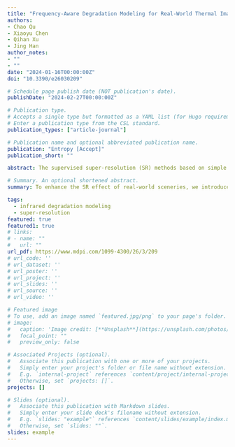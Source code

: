 ```yaml
---
title: "Frequency-Aware Degradation Modeling for Real-World Thermal Image Super-Resolution"
authors:
- Chao Qu
- Xiaoyu Chen
- Qihan Xu
- Jing Han
author_notes:
- ""
- ""
date: "2024-01-16T00:00:00Z"
doi: "10.3390/e26030209"

# Schedule page publish date (NOT publication's date).
publishDate: "2024-02-27T00:00:00Z"

# Publication type.
# Accepts a single type but formatted as a YAML list (for Hugo requirements).
# Enter a publication type from the CSL standard.
publication_types: ["article-journal"]

# Publication name and optional abbreviated publication name.
publication: "Entropy [Accept]"
publication_short: ""

abstract: The supervised super-resolution (SR) methods based on simple degradation assumptions (e.g., bicubic downsampling) have unsatisfactory generalization ability on real-world thermal images. To enhance the SR effect of real-world sceneries, we introduce an unsupervised SR framework for thermal images, incorporating degradation modeling and corresponding SR. Inspired by the physical prior that high frequency affects details and low frequency affects thermal contrast, we propose a frequency-aware degradation model, named TFADGAN. The model achieves image quality migration between thermal detectors of different resolutions by degrading different frequency components of the image from high-resolution (HR) to low-resolution (LR). Specifically, by adversarial learning with unpaired LR thermal images, the complex degradation processes of HR thermal images at low and high frequencies are modeled separately. Benefiting from the thermal characteristics mined from real-world images, the degraded images generated by TFADGAN are similar to LR thermal ones in terms of detail and contrast. Then, the SR model is trained based on the pseudo-paired data consisting of degraded images and HR images. Extensive experimental results demonstrate that the degraded images generated by TFADGAN provide reliable alternatives to real-world LR thermal images.

# Summary. An optional shortened abstract.
summary: To enhance the SR effect of real-world sceneries, we introduce an unsupervised SR framework for thermal images, incorporating degradation modeling and corresponding SR.

tags:
  - infrared degradation modeling
  - super-resolution
featured: true
featured1: true
# links:
# - name: ""
#   url: ""
url_pdf: https://www.mdpi.com/1099-4300/26/3/209
# url_code: ''
# url_dataset: ''
# url_poster: ''
# url_project: ''
# url_slides: ''
# url_source: ''
# url_video: ''

# Featured image
# To use, add an image named `featured.jpg/png` to your page's folder. 
# image:
#   caption: 'Image credit: [**Unsplash**](https://unsplash.com/photos/jdD8gXaTZsc)'
#   focal_point: ""
#   preview_only: false

# Associated Projects (optional).
#   Associate this publication with one or more of your projects.
#   Simply enter your project's folder or file name without extension.
#   E.g. `internal-project` references `content/project/internal-project/index.md`.
#   Otherwise, set `projects: []`.
projects: []

# Slides (optional).
#   Associate this publication with Markdown slides.
#   Simply enter your slide deck's filename without extension.
#   E.g. `slides: "example"` references `content/slides/example/index.md`.
#   Otherwise, set `slides: ""`.
slides: example
---
```


<!-- {{% callout note %}}
Click the *Cite* button above to demo the feature to enable visitors to import publication metadata into their reference management software.
{{% /callout %}}

{{% callout note %}}
Create your slides in Markdown - click the *Slides* button to check out the example.
{{% /callout %}} -->

<!-- Add the publication's **full text** or **supplementary notes** here. You can use rich formatting such as including [code, math, and images](https://docs.hugoblox.com/content/writing-markdown-latex/). -->
